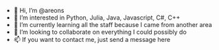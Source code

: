 - 👋 Hi, I’m @areons
- 👀 I’m interested in Python, Julia, Java, Javascript, C#, C++
- 🌱 I’m currently learning all the staff because I came from another area
- 💞️ I’m looking to collaborate on everything I could possibly do
- 📫 If you want to contact me, just send a message here
